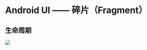 # Android UI —— 碎片（Fragment）

## 生命周期

![](http://7xr2ek.com1.z0.glb.clouddn.com/image/jpgfragment-cycle.jpg)

## 